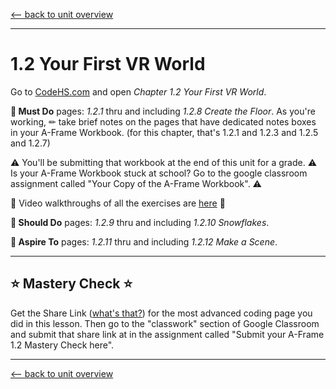 [<-- back to unit overview](README.md)

---

# 1.2 Your First VR World


Go to [CodeHS.com](https://www.codehs.com) and open _Chapter 1.2 Your First VR World_.

__🍎 Must Do__ pages: _1.2.1_ thru and including _1.2.8 Create the Floor_. As you're working, ✏ take brief notes on the pages that have dedicated notes boxes in your A-Frame Workbook. (for this chapter, that's 1.2.1 and 1.2.3 and 1.2.5 and 1.2.7)

⚠ You'll be submitting that workbook at the end of this unit for a grade. ⚠ Is your A-Frame Workbook stuck at school? Go to the google classroom assignment called "Your Copy of the A-Frame Workbook". ⚠ 

🎥 Video walkthroughs of all the exercises are [here](https://www.youtube.com/playlist?list=PLw-wAWuoxiQk5kgcMBFF2bVG3NtWQZzgj) 🎥

__🥳 Should Do__ pages: _1.2.9_ thru and including _1.2.10 Snowflakes_.

__🤯 Aspire To__ pages: _1.2.11_ thru and including _1.2.12 Make a Scene_.


---

## ⭐ Mastery Check ⭐
Get the Share Link ([what's that?](https://youtu.be/DMW0yL_-dug)) for the most advanced coding page you did in this lesson. Then go to the "classwork" section of Google Classroom and submit that share link at in the assignment called "Submit your A-Frame 1.2 Mastery Check here".

---
[<-- back to unit overview](README.md)
